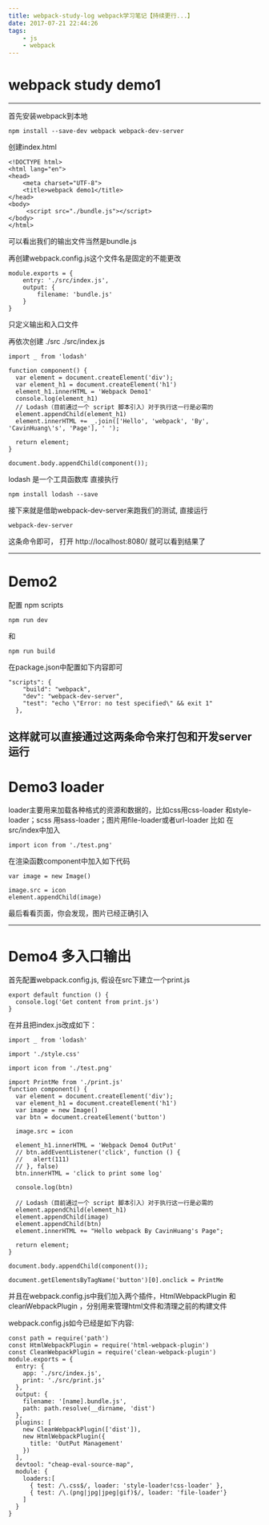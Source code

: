 ```yaml
---
title: webpack-study-log webpack学习笔记【持续更行...】
date: 2017-07-21 22:44:26
tags: 
    - js
    - webpack
---
```



# webpack study demo1

---

首先安装webpack到本地
```
npm install --save-dev webpack webpack-dev-server
```
创建index.html
```
<!DOCTYPE html>
<html lang="en">
<head>
	<meta charset="UTF-8">
	<title>webpack demo1</title>
</head>
<body>
	 <script src="./bundle.js"></script>
</body>
</html>
```
可以看出我们的输出文件当然是bundle.js

再创建webpack.config.js这个文件名是固定的不能更改
<!--more-->
```
module.exports = {
	entry: './src/index.js',
	output: {
		filename: 'bundle.js'
	}
}
```
只定义输出和入口文件

再依次创建 ./src ./src/index.js

```
import _ from 'lodash'

function component() {
  var element = document.createElement('div');
  var element_h1 = document.createElement('h1')
  element_h1.innerHTML = 'Webpack Demo1'
  console.log(element_h1)
  // Lodash（目前通过一个 script 脚本引入）对于执行这一行是必需的
  element.appendChild(element_h1)
  element.innerHTML += _.join(['Hello', 'webpack', 'By', 'CavinHuang\'s', 'Page'], ' ');

  return element;
}

document.body.appendChild(component());
```
lodash 是一个工具函数库 直接执行
```
npm install lodash --save
```

接下来就是借助webpack-dev-server来跑我们的测试, 直接运行
```
webpack-dev-server
```
这条命令即可， 打开 http://localhost:8080/ 就可以看到结果了

---

# Demo2
配置 npm scripts

```
npm run dev
```
和
```
npm run build 
```
在package.json中配置如下内容即可
```
"scripts": {
    "build": "webpack",
    "dev": "webpack-dev-server",
    "test": "echo \"Error: no test specified\" && exit 1"
  },
````

这样就可以直接通过这两条命令来打包和开发server运行
---
# Demo3 loader
loader主要用来加载各种格式的资源和数据的，比如css用css-loader 和style-loader；scss 用sass-loader；图片用file-loader或者url-loader
比如 在src/index中加入
```
import icon from './test.png'
```
在渲染函数component中加入如下代码
```
var image = new Image()

image.src = icon
element.appendChild(image)

```
最后看看页面，你会发现，图片已经正确引入

---
# Demo4 多入口输出

首先配置webpack.config.js, 假设在src下建立一个print.js
```
export default function () {
  console.log('Get content from print.js')
}
```
在并且把index.js改成如下：
```
import _ from 'lodash'

import './style.css'

import icon from './test.png'

import PrintMe from './print.js'
function component() {
  var element = document.createElement('div');
  var element_h1 = document.createElement('h1')
  var image = new Image()
  var btn = document.createElement('button')

  image.src = icon
  
  element_h1.innerHTML = 'Webpack Demo4 OutPut'
  // btn.addEventListener('click', function () {
  //   alert(111)
  // }, false)
  btn.innerHTML = 'click to print some log'

  console.log(btn)

  // Lodash（目前通过一个 script 脚本引入）对于执行这一行是必需的
  element.appendChild(element_h1)
  element.appendChild(image)
  element.appendChild(btn)
  element.innerHTML += "Hello webpack By CavinHuang's Page";

  return element;
}

document.body.appendChild(component());

document.getElementsByTagName('button')[0].onclick = PrintMe

```

并且在webpack.config.js中我们加入两个插件，HtmlWebpackPlugin 和 cleanWebpackPlugin ，分别用来管理html文件和清理之前的构建文件

webpack.config.js如今已经是如下内容:
```
const path = require('path')
const HtmlWebpackPlugin = require('html-webpack-plugin')
const CleanWebpackPlugin = require('clean-webpack-plugin')
module.exports = {
  entry: {
    app: './src/index.js',
    print: './src/print.js'
  },
  output: {
    filename: '[name].bundle.js',
    path: path.resolve(__dirname, 'dist')
  },
  plugins: [
    new CleanWebpackPlugin(['dist']),
    new HtmlWebpackPlugin({
      title: 'OutPut Management'
    })
  ],
  devtool: "cheap-eval-source-map",
  module: {
    loaders:[
      { test: /\.css$/, loader: 'style-loader!css-loader' },
      { test: /\.(png|jpg|jpeg|gif)$/, loader: 'file-loader'}
    ]
  }
}
```
